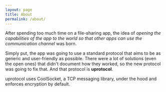 ```yaml
---
layout: page
title: About
permalink: /about/
---
```


After spending too much time on a file-sharing app, the idea of 
*opening the capabilities of the app to the world so that other 
apps can use the communication channel* was born.

Simply put, the app was going to use a standard protocol that 
aims to be as generic and user-friendly as possible. There 
were a lot of solutions (even the open ones) that didn't document
how they worked, so the new protocol was going to fix that. And 
that protocol is **uprotocol**.

uprotocol uses CoolSocket, a TCP messaging library, under the hood 
and enforces encryption by default. 